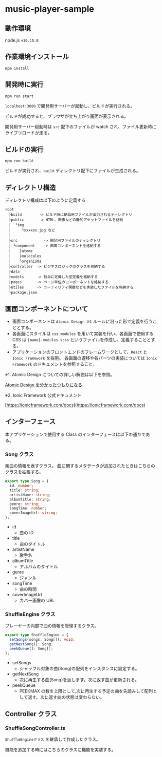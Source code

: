 # music-player-sample

## 動作環境

node.js `v10.15.0`

## 作業環境インストール

```
npm install
```

## 開発時に実行

```
npm run start
```

`localhost:3000` で開発用サーバーが起動し、ビルドが実行される。

ビルドが成功すると、ブラウザが立ち上がり画面が表示される。

開発用サーバー起動時は `src` 配下のファイルが watch され、ファイル更新時にライブリロードが走る。

## ビルドの実行

```
npm run build
```

ビルドが実行され、`build` ディレクトリ配下にファイルが生成される。

## ディレクトリ構造

ディレクトリ構成は以下のように定義する

```
root
　├build        -> ビルド時に納品用ファイルが出力されるディレクトリ
　├public       -> HTML、画像などの静的アセットファイルを格納
　│  └img
　│     └xxxxxx.jpg など
　│
　├src            -> 開発用ファイルのディレクトリ
　│ └component    -> 画面コンポーネントを格納する
　│    ├atoms
　│    ├molecules
　│    └organisms
　├controller  -> ビジネスロジックのクラスを格納する
　├data
　├models      -> 独自に定義した型定義を格納する
　├pages       -> ページ単位のコンポーネントを格納する
　├utiles      -> ユーティリティ関数などを実装したファイルを格納する
　└package.json

```

## 画面コンポーネントについて

- 画面コンポーネントは `Atomic Design ※1` ルールに沿った形で定義を行うこととする。
- 各画面にスタイルは `css modules` を用いて実装を行い、各画面で使用する CSS は `[name].modules.scss` というファイルを作成し、定義することとする。
- アプリケーションのフロントエンドのフレームワークとして、`React` と `Ionic Framework` を採用。
  各画面の遷移や各パーツの実装については `Ionic Framework` のドキュメントを参照すること。

※1. Atomic Design についての詳しい解説は以下を参照。

[Atomic Design を分かったつもりになる](https://design.dena.com/design/atomic-design-%E3%82%92%E5%88%86%E3%81%8B%E3%81%A3%E3%81%9F%E3%81%A4%E3%82%82%E3%82%8A%E3%81%AB%E3%81%AA%E3%82%8B/)

※2. Ionic Framework 公式ドキュメント

[https://ionicframework.com/docs](https://ionicframework.com/docs)

## インターフェース

本アプリケーションで使用する Class のインターフェースは以下の通りである。

### Song クラス

楽曲の情報を表すクラス。
曲に関するメタデータが追加されたときはこちらのクラスを拡張する。

```typescript
export type Song = {
  id: number;
  title: string;
  artistName: string;
  albumTitle: string;
  genre: string;
  songTime: number;
  coverImageUrl: string;
};
```

- id
  - 曲の ID
- title
  - 曲のタイトル
- artistName
  - 歌手名
- albumTitle
  - アルバムのタイトル
- genre
  - ジャンル
- songTime
  - 曲の時間
- coverImageUrl
  - カバー画像の URL

### ShuffleEngine クラス

プレーヤーの内部で曲の情報を管理するクラス。

```typescript
export type ShuffleEngine = {
  setSongs(songs: Song[]): void;
  getNextSong(): Song;
  peekQueue(): Song[];
};
```

- setSongs
  - シャッフル対象の曲(Song)の配列をインスタンスに設定する。
- getNextSong
  - 次に再生する曲(Song)を返します。次に返す曲が更新される。
- peekQueue
  - PEEKMAX の数を上限として,次に再生する予定の曲を先読みして配列として返す。次に返す曲の状態は変わらない。

## Controller クラス

### ShuffleSongController.ts

`ShuffleEngineクラス` を継承して作成したクラス。

機能を追加する時にはこちらのクラスに機能を実装する。
